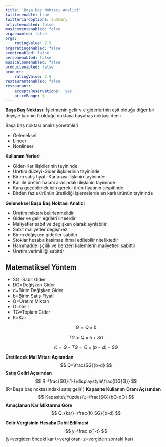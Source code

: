 ```yaml
---
title: 'Başa Baş Noktası Analizi'
twitterenable: true
twittercardoptions: summary
articleenabled: false
musiceventenabled: false
orgaenabled: false
orga:
    ratingValue: 2.5
orgaratingenabled: false
eventenabled: false
personenabled: false
musicalbumenabled: false
productenabled: false
product:
    ratingValue: 2.5
restaurantenabled: false
restaurant:
    acceptsReservations: 'yes'
    priceRange: $
---
```


**Başa Baş Noktası:** İşletmenin gelir v e giderlerinin eşit olduğu diğer bir deyişle karının 0 olduğu noktaya başabaş noktası denir.

Başa baş noktası analiz yönetmleri
* Geleneksel
* Lineer
* Nonlineer

**Kullanım Yerleri**
* Gider-Kar ilişkilerinin tayininde
* Üretim düzeyi-Gider ilişkilerinin tayininde
* Birim satış fiyatı-Kar arası ilişkinin tayininde
* Kar ile üretim hacmi arasındaki ilişkinin tayininde
* Kara geçebilmek için gerekli ürün fiyatının tespitinde
* Birden fazla ürünün üretildiği işlemelerde en karlı ürünün tayininde

**Geleneksel Başa Baş Noktası Analizi**
* Üretim miktarı belirlenmelidir
* Gider ve gelir eğrileri lineerdir
* Maliyetler sabit ve değişken olarak ayrılabilir
* Sabit maliyetler değişmez
* Birim değişken giderler sabittir
* Stoklar hesaba katılmaz ihmal edilebilir niteliktedir
* Hammadde işçilik ve benzeri kalemlerin maliyetleri sabittir
* Üretim verimliliği sabittir

## Matematiksel Yöntem
* SG=Sabit Gider
* DG=Değişken Gider
* d=Birim Değişken Gider
* b=Birim Satış Fiyatı
* Q=Üretim Miktarı
* G=Gelir
* TG=Toplam Gider
* K=Kar

$$ G=Q\times b $$

$$ TG=Q\times b+SG $$

$$ K=G-TG=Q\times\left(b-d\right)-SG $$

**Üretilecek Mal Mitarı Açısından**
$$ Q=\frac{SG}{b-d} $$
**Satış Geliri Açısından**
$$ R=\frac{SG}{1-{\displaystyle\frac{DG}G}} $$
(R=Başa baş noktasındaki satış geliri)
**Kapasite Kullanım Oranı Açısından**
$$ Kapasite\;Yüzdesi\;=\frac{SG}{bQ-dQ} $$
**Amaçlanan Kar Miktarına Göre**
$$ Q_{kar}=\frac{K+SG}{b-d} $$

**Gelir Vergisinin Hesaba Dahil Edilmesi**
$$ y=\frac z{1-t} $$
(y=vergiden önceki kar
t=vergi oranı
z=vergiden sonraki kar)